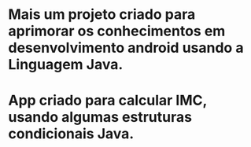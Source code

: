 # Mais um projeto criado para aprimorar os conhecimentos em desenvolvimento android usando a Linguagem Java.

# App criado para calcular IMC, usando algumas estruturas condicionais Java.